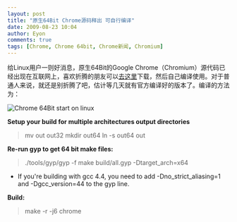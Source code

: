 ```yaml
---
layout: post
title: "原生64Bit Chrome源码释出 可自行编译"
date: 2009-08-23 10:04
author: Eyon
comments: true
tags: [Chrome, Chrome 64bit, Chrome新闻, Chromium]
---
```

给Linux用户一则好消息，原生64Bit的Google Chrome（Chromium）源代码已经出现在互联网上，喜欢折腾的朋友可以[去这里](https://launchpad.net/~chromium-daily/+archive/ppa)下载，然后自己编译使用。对于普通人来说，就还是别折腾了吧，估计等几天就有官方编译好的版本了。编译的方法为：<!--more-->

![Chrome 64Bit start on linux](http://img.chromi.org/2009/08/Chrome-64Bit-start-on-linux.jpg "Chrome 64Bit start on linux")

**Setup your build for multiple architectures output directories**



>mv out out32
  mkdir out64
  ln -s out64 out



**Re-run gyp to get 64 bit make files:**



>./tools/gyp/gyp -f make build/all.gyp -Dtarget_arch=x64

* If you're building with gcc 4.4, you need to add -Dno_strict_aliasing=1 and -Dgcc_version=44 to the gyp line.



**Build:**



>make -r -j6 chrome


